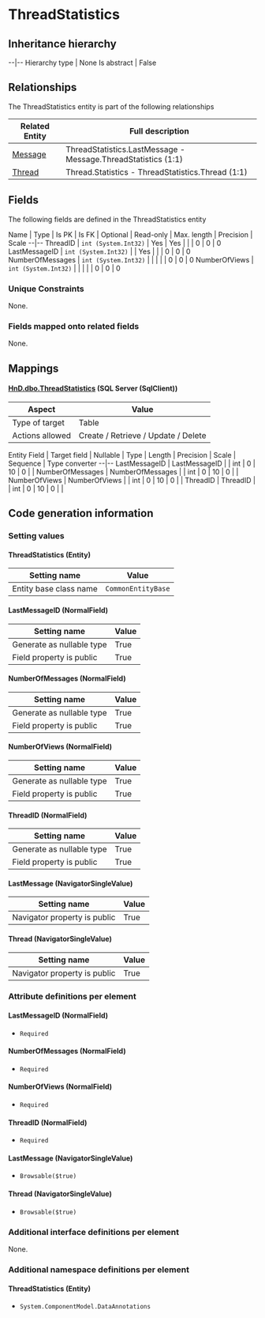 ﻿ThreadStatistics
================

## Inheritance hierarchy

--|--
Hierarchy type | None
Is abstract | False

## Relationships

The ThreadStatistics entity is part of the following relationships 

Related Entity | Full description 
--|--
[Message](../../_DefaultGroup/Entities/Message.htm) | ThreadStatistics.LastMessage - Message.ThreadStatistics (1:1) 
[Thread](../../_DefaultGroup/Entities/Thread.htm) | Thread.Statistics - ThreadStatistics.Thread (1:1) 

## Fields

The following fields are defined in the ThreadStatistics entity 

Name | Type | Is PK | Is FK | Optional | Read-only | Max. length | Precision | Scale
--|--
ThreadID | `int (System.Int32)` |  Yes | Yes |  |  | 0 | 0 | 0
LastMessageID | `int (System.Int32)` |   | Yes |  |  | 0 | 0 | 0
NumberOfMessages | `int (System.Int32)` |   |  |  |  | 0 | 0 | 0
NumberOfViews | `int (System.Int32)` |   |  |  |  | 0 | 0 | 0

### Unique Constraints
None.

### Fields mapped onto related fields
None.

## Mappings

#### [HnD.dbo.ThreadStatistics](../../../SQL_Server_SqlClient/HnD/dbo/ThreadStatistics.htm) (SQL Server (SqlClient))

Aspect | Value
--|--
Type of target | Table
Actions allowed | Create / Retrieve / Update / Delete

Entity Field | Target field | Nullable | Type | Length | Precision | Scale | Sequence | Type converter
--|--
LastMessageID | LastMessageID |  | int | 0 | 10 | 0 |  | 
NumberOfMessages | NumberOfMessages |  | int | 0 | 10 | 0 |  | 
NumberOfViews | NumberOfViews |  | int | 0 | 10 | 0 |  | 
ThreadID | ThreadID |  | int | 0 | 10 | 0 |  | 

## Code generation information

### Setting values
#### ThreadStatistics (Entity)
Setting name | Value
--|--
Entity base class name | `CommonEntityBase`

#### LastMessageID (NormalField)
Setting name | Value
--|--
Generate as nullable type | True
Field property is public | True

#### NumberOfMessages (NormalField)
Setting name | Value
--|--
Generate as nullable type | True
Field property is public | True

#### NumberOfViews (NormalField)
Setting name | Value
--|--
Generate as nullable type | True
Field property is public | True

#### ThreadID (NormalField)
Setting name | Value
--|--
Generate as nullable type | True
Field property is public | True

#### LastMessage (NavigatorSingleValue)
Setting name | Value
--|--
Navigator property is public | True

#### Thread (NavigatorSingleValue)
Setting name | Value
--|--
Navigator property is public | True

### Attribute definitions per element

#### LastMessageID (NormalField)

* `Required`

#### NumberOfMessages (NormalField)

* `Required`

#### NumberOfViews (NormalField)

* `Required`

#### ThreadID (NormalField)

* `Required`

#### LastMessage (NavigatorSingleValue)

* `Browsable($true)`

#### Thread (NavigatorSingleValue)

* `Browsable($true)`


### Additional interface definitions per element

None.

### Additional namespace definitions per element

#### ThreadStatistics (Entity)

* `System.ComponentModel.DataAnnotations`

